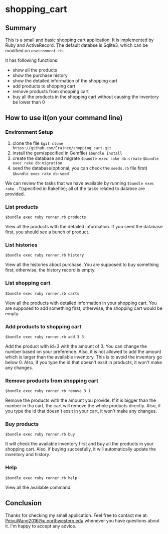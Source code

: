 # shopping_cart
## Summary
This is a small and basic shopping cart application. It is implemented by Ruby and ActiveRecord. The default databse is Sqlite3, which can be modified on `environment.rb`.

It has following functions:

* show all the products
* show the purchase history
* show the detailed information of the shopping cart
* add products to shopping cart
* remove products from shopping cart
* buy all the products in the shopping cart without causing the inventory be lower than 0

## How to use it(on your command line)

### Environment Setup
1. clone the file
	`$git clone https://github.com/Eraince/shopping_cart.git`
2. install the gem(specified in Gemfile)
	`$bundle install`
3. create the database and migrate
	`$bundle exec rake db:create`
	`$bundle exec rake db:migration`
4. seed the database(optional, you can check the `seeds.rb` file first)
	`$bundle exec rake db:seed`

We can review the tasks that we have available by running `$bundle exec rake -T`(specified in Rakefile); all of the tasks related to databse are provided.

### List products
```
$bundle exec ruby runner.rb products
```
View all the products with the detailed information. If you seed the database first, you should see a bunch of product.

### List histories
```
$bundle exec ruby runner.rb history
```
View all the histories about purchase. You are supposed to buy something first, otherwise, the history record is empty.

### List shopping cart
```
$bundle exec ruby runner.rb carts
```
View all the products with detailed information in your shopping cart. You are supposed to add something first, otherwise, the shopping cart would be empty.

### Add products to shopping cart
```
$bundle exec ruby runner.rb add 3 3
```
Add the product with id=3 with the amount of 3. You can change the number based on your preference.
Also, it is not allowed to add the amount which is larger than the available inventory. This is to avoid the inventory go below 0. Also, if you type the id that doesn't exsit in products, it won't make any changes.

### Remove products from shopping cart
```
$bundle exec ruby runner.rb remove 3 1
```
Remove the products with the amount you provide. If it is bigger than the number in tha cart, the cart will remove the whole products directly. Also, if you type the id that doesn't exsit in your cart, it won't make any changes.

### Buy products
```
$bundle exec ruby runner.rb buy
```
It will check the available inventory first and buy all the products in your shopping cart.
Also, if buying succesfully, it will automatically update the inventory and history.

### Help
```
$bundle exec ruby runner.rb help
```
View all the available command.

## Conclusion
Thanks for checking my small application. Feel free to contact me at: PeiyuWang2016@u.northwestern.edu whenever you have questions about it. I'm happy to accept any advice.

